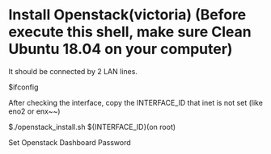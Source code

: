 # Install Openstack(victoria) (Before execute this shell, make sure Clean Ubuntu 18.04 on your computer)
It should be connected by 2 LAN lines.

$ifconfig

After checking the interface, copy the INTERFACE_ID that inet is not set (like eno2 or enx~~)

$./openstack_install.sh ${INTERFACE_ID}(on root)

Set Openstack Dashboard Password
